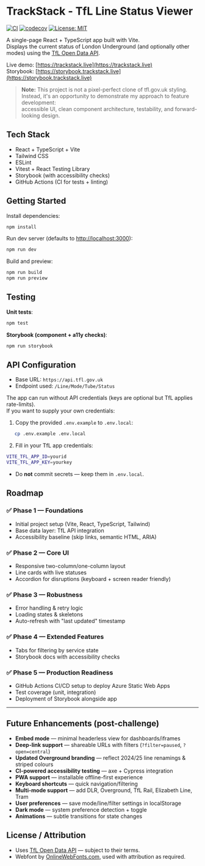 # TrackStack - TfL Line Status Viewer

[![CI](https://github.com/vhosztafi/track-stack/workflows/CI/badge.svg)](https://github.com/vhosztafi/track-stack/actions)
[![codecov](https://codecov.io/gh/vhosztafi/track-stack/branch/master/graph/badge.svg)](https://codecov.io/gh/vhosztafi/track-stack)
[![License: MIT](https://img.shields.io/badge/License-MIT-yellow.svg)](https://opensource.org/licenses/MIT)

A single-page React + TypeScript app built with Vite.  
Displays the current status of London Underground (and optionally other modes) using
the [TfL Open Data API](https://api.tfl.gov.uk).

Live demo: [https://trackstack.live](https://trackstack.live)  
Storybook: [https://storybook.trackstack.live](https://storybook.trackstack.live)

> **Note:** This project is not a pixel-perfect clone of tfl.gov.uk styling.  
> Instead, it's an opportunity to demonstrate my approach to feature development:  
> accessible UI, clean component architecture, testability, and forward-looking design.

## Tech Stack

- React + TypeScript + Vite
- Tailwind CSS
- ESLint
- Vitest + React Testing Library
- Storybook (with accessibility checks)
- GitHub Actions (CI for tests + linting)

## Getting Started

Install dependencies:

```bash
npm install
````

Run dev server (defaults to [http://localhost:3000](http://localhost:3000)):

```bash
npm run dev
```

Build and preview:

```bash
npm run build
npm run preview
```

## Testing

**Unit tests**:

```bash
npm test
```

**Storybook (component + a11y checks)**:

```bash
npm run storybook
```

## API Configuration

- Base URL: `https://api.tfl.gov.uk`
- Endpoint used: `/Line/Mode/Tube/Status`

The app can run without API credentials (keys are optional but TfL applies rate-limits).  
If you want to supply your own credentials:

1. Copy the provided `.env.example` to `.env.local`:

```bash
   cp .env.example .env.local
```

2. Fill in your TfL app credentials:

```bash
VITE_TFL_APP_ID=yourid
VITE_TFL_APP_KEY=yourkey
```

- Do **not** commit secrets — keep them in `.env.local`.

## Roadmap

### ✅ Phase 1 — Foundations

- Initial project setup (Vite, React, TypeScript, Tailwind)
- Base data layer: TfL API integration
- Accessibility baseline (skip links, semantic HTML, ARIA)

### ✅ Phase 2 — Core UI

- Responsive two-column/one-column layout
- Line cards with live statuses
- Accordion for disruptions (keyboard + screen reader friendly)

### ✅ Phase 3 — Robustness

- Error handling & retry logic
- Loading states & skeletons
- Auto-refresh with "last updated" timestamp

### ✅ Phase 4 — Extended Features

- Tabs for filtering by service state
- Storybook docs with accessibility checks

### ✅ Phase 5 — Production Readiness

- GitHub Actions CI/CD setup to deploy Azure Static Web Apps
- Test coverage (unit, integration)
- Deployment of Storybook alongside app

---

## Future Enhancements (post-challenge)

- **Embed mode** — minimal headerless view for dashboards/iframes
- **Deep-link support** — shareable URLs with filters (`?filter=paused`, `?open=central`)
- **Updated Overground branding** — reflect 2024/25 line renamings & striped colours
- **CI-powered accessibility testing** — axe + Cypress integration
- **PWA support** — installable offline-first experience
- **Keyboard shortcuts** — quick navigation/filtering
- **Multi-mode support** — add DLR, Overground, TfL Rail, Elizabeth Line, Tram
- **User preferences** — save mode/line/filter settings in localStorage
- **Dark mode** — system preference detection + toggle
- **Animations** — subtle transitions for state changes

## License / Attribution

- Uses [TfL Open Data API](https://api.tfl.gov.uk/) — subject to their terms.
- Webfont by [OnlineWebFonts.com](https://www.onlinewebfonts.com/fonts/johnston100), used with attribution as required.  

